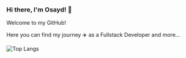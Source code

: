 ### Hi there, I'm Osayd! 👋

Welcome to my GitHub!

Here you can find my journey ✈️ as a Fullstack Developer and more...


![Top Langs](https://github-readme-stats.vercel.app/api/top-langs/?username=osaydayoub&layout=compact)

<!--
**osaydayoub/osaydayoub** is a ✨ _special_ ✨ repository because its `README.md` (this file) appears on your GitHub profile.

Here are some ideas to get you started:

- 🔭 I’m currently working on ...
- 🌱 I’m currently learning ...
- 👯 I’m looking to collaborate on ...
- 🤔 I’m looking for help with ...
- 💬 Ask me about ...
- 📫 How to reach me: ...
- 😄 Pronouns: ...
- ⚡ Fun fact: ...
-->
